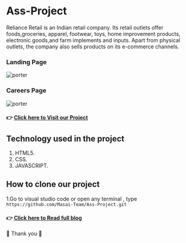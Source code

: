 # **Ass-Project**  
Reliance Retail is an Indian retail company. Its retail outlets offer foods,groceries,
apparel, footwear, toys, home improvement products, electronic goods,and farm implements and inputs.
Apart from physical outlets, the company also sells products on its e-commerce channels.


### Landing Page
![porter](https://miro.medium.com/max/1400/1*aIzeQ-myVVfyfUa-EDeymQ.jpeg)

### Careers Page
![porter](https://miro.medium.com/max/1400/1*N1HZkFQm9a4XUblOkeLfiQ.jpeg)

#### 👉 [ Click here to Visit our Project](---)

## Technology used in the project
1. HTML5.
2. CSS.
3. JAVASCRIPT.

## How to clone our project
1.Go to visual studio code or open any terminal , type 
```https://github.com/Masai-Team/Ass-Project.git```

#### 👉 [ Click here to Read full blog](https://medium.com/@surajitgokarna/reliance-retail-team-renaissance-ce23d1df03cd)

🙏 Thank you 🙏
